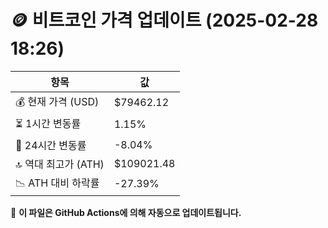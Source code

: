 # 🪙 비트코인 가격 업데이트 (2025-02-28 18:26)

| 항목                | 값 |
|--------------------|----------------|
| 💰 현재 가격 (USD) | $79462.12 |
| ⏳ 1시간 변동률    | 1.15% |
| 📆 24시간 변동률   | -8.04% |
| 🔝 역대 최고가 (ATH) | $109021.48 |
| 📉 ATH 대비 하락률 | -27.39% |

🔄 **이 파일은 GitHub Actions에 의해 자동으로 업데이트됩니다.**
